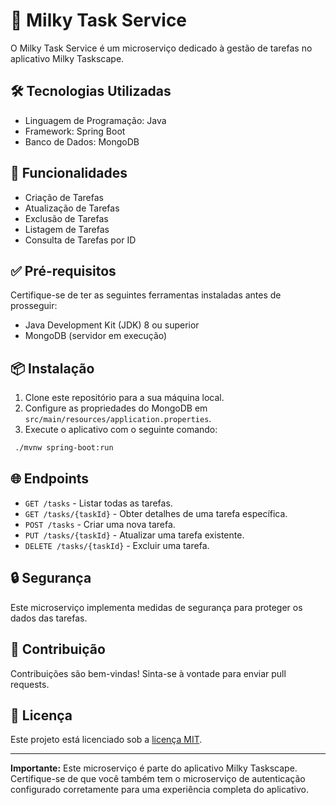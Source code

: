 # 📝 Milky Task Service

O Milky Task Service é um microserviço dedicado à gestão de tarefas no aplicativo Milky Taskscape.

## 🛠️ Tecnologias Utilizadas

- Linguagem de Programação: Java
- Framework: Spring Boot
- Banco de Dados: MongoDB

## 🚀 Funcionalidades

- Criação de Tarefas
- Atualização de Tarefas
- Exclusão de Tarefas
- Listagem de Tarefas
- Consulta de Tarefas por ID

## ✅ Pré-requisitos

Certifique-se de ter as seguintes ferramentas instaladas antes de prosseguir:

- Java Development Kit (JDK) 8 ou superior
- MongoDB (servidor em execução)

## 📦 Instalação

1. Clone este repositório para a sua máquina local.
2. Configure as propriedades do MongoDB em `src/main/resources/application.properties`.
3. Execute o aplicativo com o seguinte comando:
  ```sh
   ./mvnw spring-boot:run
  ```

## 🌐 Endpoints

- `GET /tasks` - Listar todas as tarefas.
- `GET /tasks/{taskId}` - Obter detalhes de uma tarefa específica.
- `POST /tasks` - Criar uma nova tarefa.
- `PUT /tasks/{taskId}` - Atualizar uma tarefa existente.
- `DELETE /tasks/{taskId}` - Excluir uma tarefa.

## 🔒 Segurança

Este microserviço implementa medidas de segurança para proteger os dados das tarefas.

## 🤝 Contribuição

Contribuições são bem-vindas! Sinta-se à vontade para enviar pull requests.

## 📄 Licença

Este projeto está licenciado sob a [licença MIT](LICENSE).

---

**Importante:**  Este microserviço é parte do aplicativo Milky Taskscape. Certifique-se de que você também tem o microserviço de autenticação configurado corretamente para uma experiência completa do aplicativo.